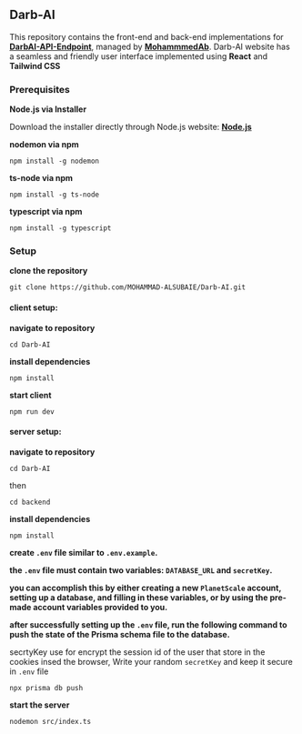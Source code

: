 ## **Darb-AI**

This repository contains the front-end and back-end implementations for **[DarbAI-API-Endpoint](https://github.com/MohammmedAb/DarbAI-API-Endpoint)**, managed by **[MohammmedAb](https://github.com/MohammmedAb/)**. Darb-AI website has a seamless and friendly user interface implemented using **React** and **Tailwind CSS**

### **Prerequisites**

**Node.js via Installer**

Download the installer directly through Node.js website: **[Node.js](https://nodejs.org/en/download)**

**nodemon via npm**

`npm install -g nodemon`

**ts-node via npm**

`npm install -g ts-node`

**typescript via npm**

`npm install -g typescript`

### **Setup**

**clone the repository**

`git clone https://github.com/MOHAMMAD-ALSUBAIE/Darb-AI.git`

#### **client setup:**

**navigate to repository**

`cd Darb-AI`

**install dependencies**

`npm install`

**start client**

`npm run dev`

#### **server setup:**

**navigate to repository**

`cd Darb-AI`

then

`cd backend`

**install dependencies**

`npm install`

**create `.env` file similar to `.env.example`.**

**the `.env` file must contain two variables: `DATABASE_URL` and `secretKey`.**

**you can accomplish this by either creating a new `PlanetScale` account, setting up a database, and filling in these variables, or by using the pre-made account variables provided to you.**

**after successfully setting up the `.env` file, run the following command to push the state of the Prisma schema file to the database.**

secrtyKey use for encrypt the session id of the user that store in the cookies insed the browser, Write your random ``secretKey`` and keep it secure in `.env` file 

`npx prisma db push`

**start the server**

`nodemon src/index.ts`
